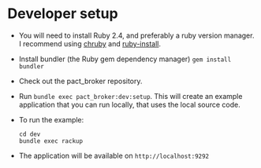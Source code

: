 # Developer setup

* You will need to install Ruby 2.4, and preferably a ruby version manager. I recommend using [chruby][chruby] and [ruby-install][ruby-install].
* Install bundler (the Ruby gem dependency manager) `gem install bundler`
* Check out the pact_broker repository.
* Run `bundle exec pact_broker:dev:setup`. This will create an example application that you can run locally, that uses the local source code.
* To run the example:

      cd dev
      bundle exec rackup

* The application will be available on `http://localhost:9292`

[chruby]: https://github.com/postmodern/chruby
[ruby-install]: https://github.com/postmodern/ruby-install
